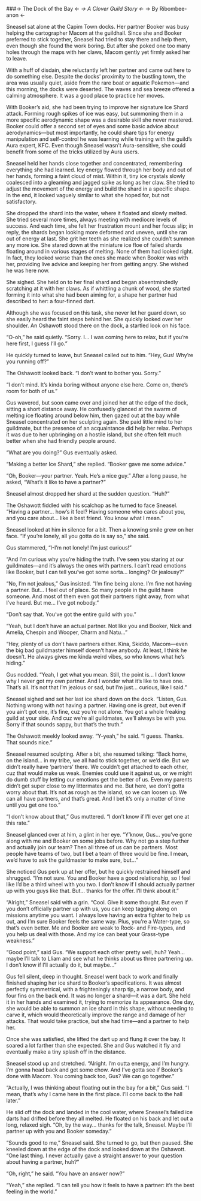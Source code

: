 ###-> The Dock of the Bay <-
*-> A Clover Guild Story <-*
-> By Ribombee-anon <-

Sneasel sat alone at the Capim Town docks. Her partner Booker was busy helping the cartographer Macom at the guildhall. Since she and Booker preferred to stick together, Sneasel had tried to stay there and help them, even though she found the work boring. But after she poked one too many holes through the maps with her claws, Macom gently yet firmly asked her to leave.

With a huff of disdain, she reluctantly left her partner and came out here to do something else. Despite the docks’ proximity to the bustling town, the area was usually quiet, aside from the rare boat or aquatic Pokemon—and this morning, the docks were deserted. The waves and sea breeze offered a calming atmosphere. It was a good place to practice her moves.

With Booker’s aid, she had been trying to improve her signature Ice Shard attack. Forming rough spikes of ice was easy, but summoning them in a more specific aerodynamic shape was a desirable skill she never mastered. Booker could offer a second set of eyes and some basic advice about aerodynamics—but most importantly, he could share tips for energy manipulation and self-control he was learning while training with the guild’s Aura expert, KFC. Even though Sneasel wasn’t Aura-sensitive, she could benefit from some of the tricks utilized by Aura users.

Sneasel held her hands close together and concentrated, remembering everything she had learned. Icy energy flowed through her body and out of her hands, forming a faint cloud of mist. Within it, tiny ice crystals slowly coalesced into a gleaming and jagged spike as long as her claw. She tried to adjust the movement of the energy and build the shard in a specific shape. In the end, it looked vaguely similar to what she hoped for, but not satisfactory.

She dropped the shard into the water, where it floated and slowly melted. She tried several more times, always meeting with mediocre levels of success. And each time, she felt her frustration mount and her focus slip; in reply, the shards began looking more deformed and uneven, until she ran out of energy at last. She grit her teeth as she realized she couldn’t summon any more ice. She stared down at the miniature ice floe of failed shards floating around in various stages of melting. None of them had looked right. In fact, they looked worse than the ones she made when Booker was with her, providing live advice and keeping her from getting angry. She wished he was here now.

She sighed. She held on to her final shard and began absentmindedly scratching at it with her claws. As if whittling a chunk of wood, she started forming it into what she had been aiming for, a shape her partner had described to her: a four-finned dart.

Although she was focused on this task, she never let her guard down, so she easily heard the faint steps behind her. She quickly looked over her shoulder. An Oshawott stood there on the dock, a startled look on his face.

“O-oh,” he said quietly. “Sorry. I... I was coming here to relax, but if you’re here first, I guess I’ll go.”

He quickly turned to leave, but Sneasel called out to him. “Hey, Gus! Why’re you running off?”

The Oshawott looked back. “I don’t want to bother you. Sorry.”

“I don’t mind. It’s kinda boring without anyone else here. Come on, there’s room for both of us.”

Gus wavered, but soon came over and joined her at the edge of the dock, sitting a short distance away. He confusedly glanced at the swarm of melting ice floating around below him, then gazed out at the bay while Sneasel concentrated on her sculpting again. She paid little mind to her guildmate, but the presence of an acquaintance did help her relax. Perhaps it was due to her upbringing on a hostile island, but she often felt much better when she had friendly people around.

“What are you doing?” Gus eventually asked.

“Making a better Ice Shard,” she replied. “Booker gave me some advice.”

“Oh, Booker—your partner. Yeah. He’s a nice guy.” After a long pause, he asked, “What’s it like to have a partner?”

Sneasel almost dropped her shard at the sudden question. “Huh?”

The Oshawott fiddled with his scalchop as he turned to face Sneasel. “Having a partner... how’s it feel? Having someone who cares about you, and you care about... like a best friend. You know what I mean.”

Sneasel looked at him in silence for a bit. Then a knowing smile grew on her face. “If you’re lonely, all you gotta do is say so,” she said.

Gus stammered, “I-I’m not lonely! I’m just curious!”

“And I’m curious why you’re hiding the truth. I’ve seen you staring at our guildmates—and it’s always the ones with partners. I can’t read emotions like Booker, but I can tell you’ve got some sorta... longing? Or jealousy?”

“No, I’m not jealous,” Gus insisted. “I’m fine being alone. I’m fine not having a partner. But... I feel out of place. So many people in the guild have someone. And most of them even got their partners right away, from what I’ve heard. But me... I’ve got nobody.”

“Don’t say that. You’ve got the entire guild with you.”

“Yeah, but I don’t have an actual partner. Not like you and Booker, Nick and Amelia, Chespin and Wooper, Charm and Natu...”

“Hey, plenty of us don’t have partners either. Kina, Skiddo, Macom—even the big bad guildmaster himself doesn’t have anybody. At least, I think he doesn’t. He always gives me kinda weird vibes, so who knows what he’s hiding.”

Gus nodded. “Yeah, I get what you mean. Still, the point is... I don’t know why I never got my own partner. And I wonder what it’s like to have one. That’s all. It’s not that I’m jealous or sad, but I’m just... curious, like I said.”

Sneasel sighed and set her last ice shard down on the dock. “Listen, Gus. Nothing wrong with not having a partner. Having one is great, but even if you ain’t got one, it’s fine, cuz you’re not alone. You got a whole freaking guild at your side. And cuz we’re all guildmates, we’ll always be with you. Sorry if that sounds sappy, but that’s the truth.”

The Oshawott meekly looked away. “Y-yeah,” he said. “I guess. Thanks. That sounds nice.”

Sneasel resumed sculpting. After a bit, she resumed talking: “Back home, on the island... in my tribe, we all had to stick together, or we’d die. But we didn’t really have ‘partners’ there. We couldn’t get attached to each other, cuz that would make us weak. Enemies could use it against us, or we might do dumb stuff by letting our emotions get the better of us. Even my parents didn’t get super close to my littermates and me. But here, we don’t gotta worry about that. It’s not as rough as the island, so we can loosen up. We can all have partners, and that’s great. And I bet it’s only a matter of time until you get one too.”

“I don’t know about that,” Gus muttered. “I don’t know if I’ll ever get one at this rate.”

Sneasel glanced over at him, a glint in her eye. “Y’know, Gus... you’ve gone along with me and Booker on some jobs before. Why not go a step further and actually join our team? Then all three of us can be partners. Most people have teams of two, but I bet a team of three would be fine. I mean, we’d have to ask the guildmaster to make sure, but...”

She noticed Gus perk up at her offer, but he quickly restrained himself and shrugged. “I’m not sure. You and Booker have a good relationship, so I feel like I’d be a third wheel with you two. I don’t know if I should actually partner up with you guys like that. But... thanks for the offer. I’ll think about it.”

“Alright,” Sneasel said with a grin. “Cool. Give it some thought. But even if you don’t officially partner up with us, you can keep tagging along on missions anytime you want. I always love having an extra fighter to help us out, and I’m sure Booker feels the same way. Plus, you’re a Water-type, so that’s even better. Me and Booker are weak to Rock- and Fire-types, and you help us deal with those. And my ice can beat your Grass-type weakness.”

“Good point,” said Gus. “We support each other pretty well, huh? Yeah... maybe I’ll talk to Lliam and see what he thinks about us three partnering up. I don’t know if I’ll actually do it, but maybe...”

Gus fell silent, deep in thought. Sneasel went back to work and finally finished shaping her ice shard to Booker’s specifications. It was almost perfectly symmetrical, with a frighteningly sharp tip, a narrow body, and four fins on the back end. It was no longer a shard—it was a dart. She held it in her hands and examined it, trying to memorize its appearance. One day, she would be able to summon an ice shard in this shape, without needing to carve it, which would theoretically improve the range and damage of her attacks. That would take practice, but she had time—and a partner to help her.

Once she was satisfied, she lifted the dart up and flung it over the bay. It soared a lot farther than she expected. She and Gus watched it fly and eventually make a tiny splash off in the distance.

Sneasel stood up and stretched. “Alright. I’m outta energy, and I’m hungry. I’m gonna head back and get some chow. And I’ve gotta see if Booker’s done with Macom. You coming back too, Gus? We can go together.”

“Actually, I was thinking about floating out in the bay for a bit,” Gus said. “I mean, that’s why I came here in the first place. I’ll come back to the hall later.”

He slid off the dock and landed in the cool water, where Sneasel’s failed ice darts had drifted before they all melted. He floated on his back and let out a long, relaxed sigh. “Oh, by the way... thanks for the talk, Sneasel. Maybe I’ll partner up with you and Booker someday.”

“Sounds good to me,” Sneasel said. She turned to go, but then paused. She kneeled down at the edge of the dock and looked down at the Oshawott. “One last thing. I never actually gave a straight answer to your question about having a partner, huh?”

“Oh, right,” he said. “You have an answer now?”

“Yeah,” she replied. “I can tell you how it feels to have a partner: it’s the best feeling in the world.”